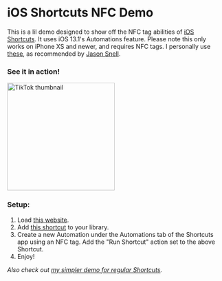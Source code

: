 # iOS Shortcuts NFC Demo

This is a lil demo designed to show off the NFC tag abilities of [iOS Shortcuts](https://support.apple.com/guide/shortcuts/welcome/ios). It uses iOS 13.1's Automations feature. Please note this only works on iPhone XS and newer, and requires NFC tags. I personally use [these](https://smile.amazon.com/gp/product/B075CFXY8V/), as recommended by [Jason Snell](https://twitter.com/jsnell).

### See it in action!

[<img src="https://cloud-lbv1kus5s.vercel.app/image.png" alt="TikTok thumbnail" width="250"/>](https://www.tiktok.com/@zanedb/video/6746956758410988806)

### Setup:

1. Load [this website](https://shortcuts-nfc-demo.glitch.me).
2. Add [this shortcut](https://www.icloud.com/shortcuts/07257624d9d0467c8b210f7bbb711d6f) to your library.
3. Create a new Automation under the Automations tab of the Shortcuts app using an NFC tag. Add the "Run Shortcut" action set to the above Shortcut.
4. Enjoy!

_Also check out [my simpler demo for regular Shortcuts](https://github.com/zanedb/shortcuts-color-demo)._
